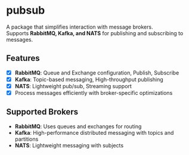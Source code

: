 # pubsub

A package that simplifies interaction with message brokers.  
Supports **RabbitMQ, Kafka, and NATS** for publishing and subscribing to messages.

## Features
- [x] **RabbitMQ**: Queue and Exchange configuration, Publish, Subscribe  
- [x] **Kafka**: Topic-based messaging, High-throughput publishing  
- [x] **NATS**: Lightweight pub/sub, Streaming support  
- [x] Process messages efficiently with broker-specific optimizations  

## Supported Brokers
- **RabbitMQ**: Uses queues and exchanges for routing  
- **Kafka**: High-performance distributed messaging with topics and partitions  
- **NATS**: Lightweight messaging with subjects  